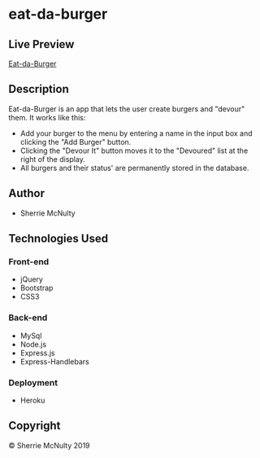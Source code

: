# eat-da-burger

## Live Preview
[Eat-da-Burger](https://eat-da-burger-srm.herokuapp.com/)

## Description
Eat-da-Burger is an app that lets the user create burgers and "devour" them.  It works like this:
- Add your burger to the menu by entering a name in the input box and clicking the "Add Burger" button.
- Clicking the "Devour It" button moves it to the "Devoured" list at the right of the display.
- All burgers and their status' are permanently stored in the database.

## Author
- Sherrie McNulty
 
## Technologies Used

### Front-end  
- jQuery
- Bootstrap
- CSS3

### Back-end
- MySql
- Node.js
- Express.js
- Express-Handlebars

### Deployment
- Heroku
  
## Copyright 
© Sherrie McNulty 2019
